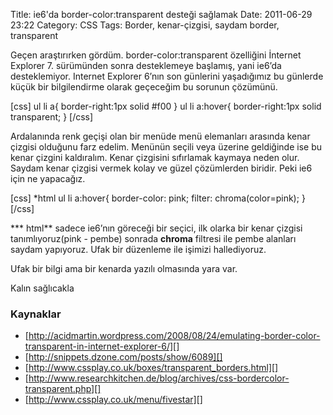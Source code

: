 Title: ie6&#039;da border-color:transparent desteği sağlamak
Date: 2011-06-29 23:22
Category: CSS
Tags: Border, kenar-çizgisi, saydam border, transparent

Geçen araştırırken gördüm. border-color:transparent özelliğini İnternet
Explorer 7. sürümünden sonra desteklemeye başlamış, yani ie6’da
desteklemiyor. Internet Explorer 6’nın son günlerini yaşadığımız bu
günlerde küçük bir bilgilendirme olarak geçeceğim bu sorunun çözümünü.

[css] ul li a{ border-right:1px solid #f00 } ul li a:hover{
border-right:1px solid transparent; } [/css]

Ardalanında renk geçişi olan bir menüde menü elemanları arasında kenar
çizgisi olduğunu farz edelim. Menünün seçili veya üzerine geldiğinde ise
bu kenar çizgini kaldıralım. Kenar çizgisini sıfırlamak kaymaya neden
olur. Saydam kenar çizgisi vermek kolay ve güzel çözümlerden biridir.
Peki ie6 için ne yapacağız.

[css] *html ul li a:hover{ border-color: pink; filter:
chroma(color=pink); } [/css]

*** html** sadece ie6’nın göreceği bir seçici, ilk olarka bir kenar
çizgisi tanımlıyoruz(pink - pembe) sonrada **chroma** filtresi ile pembe
alanları saydam yapıyoruz. Ufak bir düzenleme ile işimizi hallediyoruz.

Ufak bir bilgi ama bir kenarda yazılı olmasında yara var.

Kalın sağlıcakla

### Kaynaklar

-   [http://acidmartin.wordpress.com/2008/08/24/emulating-border-color-transparent-in-internet-explorer-6/][]
-   [http://snippets.dzone.com/posts/show/6089][]
-   [http://www.cssplay.co.uk/boxes/transparent_borders.html][]
-   [http://www.researchkitchen.de/blog/archives/css-bordercolor-transparent.php][]
-   [http://www.cssplay.co.uk/menu/fivestar][]

</p>

  [http://acidmartin.wordpress.com/2008/08/24/emulating-border-color-transparent-in-internet-explorer-6/]:
    http://acidmartin.wordpress.com/2008/08/24/emulating-border-color-transparent-in-internet-explorer-6/
  [http://snippets.dzone.com/posts/show/6089]: http://snippets.dzone.com/posts/show/6089
  [http://www.cssplay.co.uk/boxes/transparent_borders.html]: http://www.cssplay.co.uk/boxes/transparent_borders.html
  [http://www.researchkitchen.de/blog/archives/css-bordercolor-transparent.php]:
    http://www.researchkitchen.de/blog/archives/css-bordercolor-transparent.php
  [http://www.cssplay.co.uk/menu/fivestar]: http://www.cssplay.co.uk/menu/fivestar
